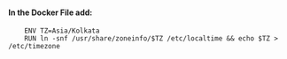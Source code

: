 #### In the Docker File add:

```Docker
    ENV TZ=Asia/Kolkata
    RUN ln -snf /usr/share/zoneinfo/$TZ /etc/localtime && echo $TZ > /etc/timezone
```